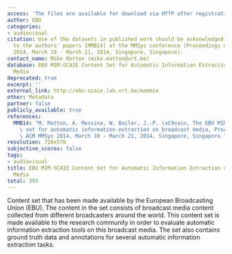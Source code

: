 ```yaml
---
access: 'The files are available for download via HTTP after registration. Link: http://ebu-scaie.lab.vrt.be/mammie/'
author: EBU
categories:
- audiovisual
citation: Use of the datasets in published work should be acknowledged by a full citation
  to the authors' papers [MMB14] at the MMSys conference (Proceedings of ACM MMSys
  2014, March 19 - March 21, 2014, Singapore, Singapore).
contact_name: Mike Matton (mike.matton@vrt.be)
database: EBU MIM-SCAIE Content Set for Automatic Information Extraction on Broadcast
  Media
deprecated: true
excerpt: ''
external_link: http://ebu-scaie.lab.vrt.be/mammie
other: Metadata
partner: false
publicly_available: true
references:
  MMB14: "M. Matton, A. Messina, W. Bailer, J.-P. \xC9vain, The EBU MIM-SCAIE content\
    \ set for automatic information extraction on broadcast media, Proceedings of\
    \ ACM MMSys 2014, March 19 - March 21, 2014, Singapore, Singapore."
resolution: 720x576
subjective_scores: false
tags:
- audiovisual
title: EBU MIM-SCAIE Content Set for Automatic Information Extraction on Broadcast
  Media
total: 393
---
```


Content set that has been made available by the European Broadcasting Union (EBU). The content in the set consists of broadcast media content collected from different broadcasters around the world. This content set is made available to the research community in order to evaluate automatic information extraction tools on this broadcast media. The set also contains ground truth data and annotations for several automatic information extraction tasks.